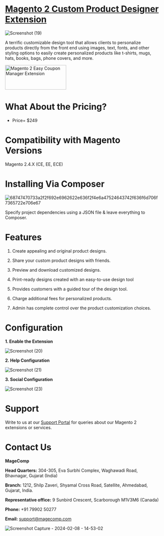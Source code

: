 # <a href="https://magecomp.com/magento-2-product-designer.html">Magento 2 Custom Product Designer Extension</a>

![Screenshot (19)](https://github.com/patelanny/magento-2-custom-product-designer/assets/121279820/881b5961-4fb0-4b4f-9604-f85df13a1dd1)

A terrific customizable design tool that allows clients to personalize products directly from the front end using images, text, fonts, and other styling options to easily create personalized products like t-shirts, mugs, hats, books, bags, phone covers, and more.

<a href="https://magecomp.com/magento-2-product-designer.html">
<img src="https://camo.githubusercontent.com/f0daed80e54cedb78e21b512762e63e90ee6915af7ff2c58499c865b0e679f93/68747470733a2f2f6d616765636f6d702e636f6d2f6d656469612f627574746f6e2e77656270" alt="Magento 2 Easy Coupon Manager Extension
" width="200" height="80">
</a>

# What About the Pricing?
* Price= $249
  
# Compatibility with Magento Versions
Magento 2.4.X (CE, EE, ECE)

# Installing Via Composer

![68747470733a2f2f692e6962622e636f2f4e6a47524643742f636f6d706f7365722e706e67](https://github.com/patelanny/magento-2-easy-coupon-manager/assets/121279820/cd9f4278-852a-4c9e-a5de-d6b96b0b2508)

Specify project dependencies using a JSON file & leave everything to Composer.

# Features

1. Create appealing and original product designs.
   
2. Share your custom product designs with friends.
   
3. Preview and download customized designs.
   
4. Print-ready designs created with an easy-to-use design tool
   
5. Provides customers with a guided tour of the design tool.

6. Charge additional fees for personalized products.

7. Admin has complete control over the product customization choices.

# Configuration

**1. Enable the Extension**

![Screenshot (20)](https://github.com/patelanny/magento-2-custom-product-designer/assets/121279820/f363776c-7685-4105-af8f-f55a53ba1491)

**2. Help Configuration**

![Screenshot (21)](https://github.com/patelanny/magento-2-custom-product-designer/assets/121279820/8c51908b-3c9a-4614-bae2-6d26cb592eed)

**3. Social Configuration**

![Screenshot (23)](https://github.com/patelanny/magento-2-custom-product-designer/assets/121279820/e201a78f-0d65-4628-99e5-b7dce5d98742)

# Support
Write to us at our <a href="https://magecomp.com/support/">Support Portal</a> for queries about our Magento 2 extensions or services.

# Contact Us
**MageComp**

**Head Quarters:** 304-305, Eva Surbhi Complex, Waghawadi Road, Bhavnagar, Gujarat (India)

**Branch:** 1212, Shilp Zaveri, Shyamal Cross Road, Satellite, Ahmedabad, Gujarat, India.

**Representative office:** 9 Sunbird Crescent, Scarborough M1V3M6 (Canada)

**Phone:** +91 79902 50277

**Email:** support@magecomp.com

![Screenshot Capture - 2024-02-08 - 14-53-02](https://github.com/patelanny/magento-2-easy-coupon-manager/assets/121279820/94de763e-31bc-4fb3-b807-6a6108bc5eea)
